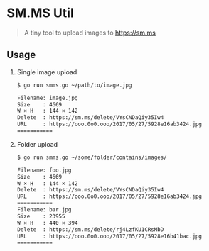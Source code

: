 # SM.MS Util
> A tiny tool to upload images to https://sm.ms

## Usage
1. Single image upload
    ```bash
    $ go run smms.go ~/path/to/image.jpg

    Filename: image.jpg
    Size    : 4669
    W × H   : 144 × 142
    Delete  : https://sm.ms/delete/VYsCNDaQiy35Iw4
    URL     : https://ooo.0o0.ooo/2017/05/27/5928e16ab3424.jpg
    ===========
    ```

2. Folder upload
    ```bash
    $ go run smms.go ~/some/folder/contains/images/

    Filename: foo.jpg
    Size    : 4669
    W × H   : 144 × 142
    Delete  : https://sm.ms/delete/VYsCNDaQiy35Iw4
    URL     : https://ooo.0o0.ooo/2017/05/27/5928e16ab3424.jpg
    ===========
    Filename: bar.jpg
    Size    : 23955
    W × H   : 440 × 394
    Delete  : https://sm.ms/delete/rj4LzfKU1CRsMbD
    URL     : https://ooo.0o0.ooo/2017/05/27/5928e16b41bac.jpg
    ===========
    ```